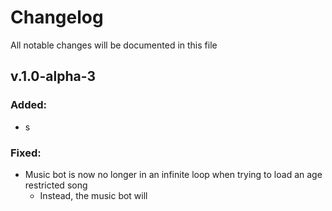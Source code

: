 # Changelog

All notable changes will be documented in this file

## v.1.0-alpha-3

### Added:
- s
### Fixed:
- Music bot is now no longer in an infinite loop when trying to load an age restricted song
  - Instead, the music bot will   